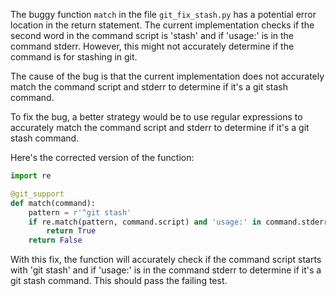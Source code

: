 The buggy function `match` in the file `git_fix_stash.py` has a potential error location in the return statement. The current implementation checks if the second word in the command script is 'stash' and if 'usage:' is in the command stderr. However, this might not accurately determine if the command is for stashing in git.

The cause of the bug is that the current implementation does not accurately match the command script and stderr to determine if it's a git stash command.

To fix the bug, a better strategy would be to use regular expressions to accurately match the command script and stderr to determine if it's a git stash command.

Here's the corrected version of the function:

```python
import re

@git_support
def match(command):
    pattern = r'^git stash'
    if re.match(pattern, command.script) and 'usage:' in command.stderr:
        return True
    return False
```

With this fix, the function will accurately check if the command script starts with 'git stash' and if 'usage:' is in the command stderr to determine if it's a git stash command. This should pass the failing test.